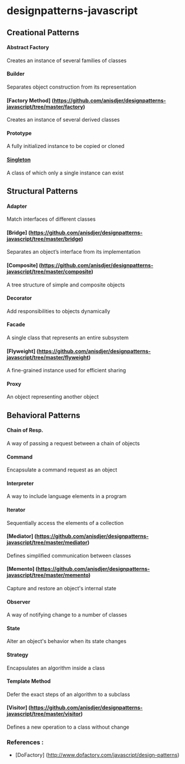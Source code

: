 designpatterns-javascript
=========================

## Creational Patterns
#### Abstract Factory
Creates an instance of several families of classes
#### Builder
Separates object construction from its representation
#### [Factory Method] (https://github.com/anisdjer/designpatterns-javascript/tree/master/factory)
Creates an instance of several derived classes
#### Prototype	
A fully initialized instance to be copied or cloned
#### [Singleton](https://github.com/anisdjer/designpatterns-javascript/tree/master/singleton)
A class of which only a single instance can exist
## Structural Patterns
#### Adapter	
Match interfaces of different classes
#### [Bridge] (https://github.com/anisdjer/designpatterns-javascript/tree/master/bridge)	
Separates an object’s interface from its implementation
#### [Composite] (https://github.com/anisdjer/designpatterns-javascript/tree/master/composite)	
A tree structure of simple and composite objects
#### Decorator	
Add responsibilities to objects dynamically
#### Facade	
A single class that represents an entire subsystem
#### [Flyweight] (https://github.com/anisdjer/designpatterns-javascript/tree/master/flyweight)	
A fine-grained instance used for efficient sharing
#### Proxy	
An object representing another object
## Behavioral Patterns
#### Chain of Resp.	
A way of passing a request between a chain of objects
#### Command	
Encapsulate a command request as an object
#### Interpreter	
A way to include language elements in a program
#### Iterator	
Sequentially access the elements of a collection
#### [Mediator] (https://github.com/anisdjer/designpatterns-javascript/tree/master/mediator)	
Defines simplified communication between classes
#### [Memento] (https://github.com/anisdjer/designpatterns-javascript/tree/master/memento)	
Capture and restore an object's internal state
#### Observer	
A way of notifying change to a number of classes
#### State	
Alter an object's behavior when its state changes
#### Strategy	
Encapsulates an algorithm inside a class
#### Template Method	
Defer the exact steps of an algorithm to a subclass
#### [Visitor] (https://github.com/anisdjer/designpatterns-javascript/tree/master/visitor)
Defines a new operation to a class without change

### References :
 - [DoFactory] (http://www.dofactory.com/javascript/design-patterns)
